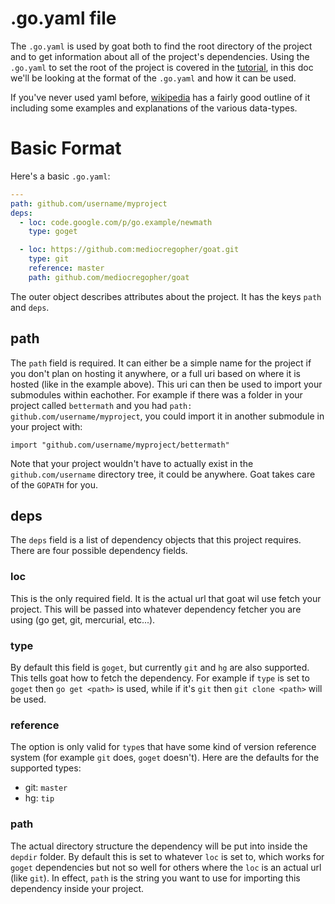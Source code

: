 # .go.yaml file

The `.go.yaml` is used by goat both to find the root directory of the project
and to get information about all of the project's dependencies. Using the
`.go.yaml` to set the root of the project is covered in the
[tutorial](/docs/tut.md), in this doc we'll be looking at the format of the
`.go.yaml` and how it can be used.

If you've never used yaml before, [wikipedia][yaml] has a fairly good outline of
it including some examples and explanations of the various data-types.

# Basic Format

Here's a basic `.go.yaml`:

```yaml
---
path: github.com/username/myproject
deps:
  - loc: code.google.com/p/go.example/newmath
    type: goget

  - loc: https://github.com:mediocregopher/goat.git
    type: git
    reference: master
    path: github.com/mediocregopher/goat
```

The outer object describes attributes about the project. It has the keys `path`
and `deps`.

## path

The `path` field is required. It can either be a simple name for the project if
you don't plan on hosting it anywhere, or a full uri based on where it is hosted
(like in the example above). This uri can then be used to import your submodules
within eachother. For example if there was a folder in your project called
`bettermath` and you had `path: github.com/username/myproject`, you could import
it in another submodule in your project with:

```
import "github.com/username/myproject/bettermath"
```

Note that your project wouldn't have to actually exist in the
`github.com/username` directory tree, it could be anywhere. Goat takes care of
the `GOPATH` for you.

## deps

The `deps` field is a list of dependency objects that this project requires.
There are four possible dependency fields.

### loc

This is the only required field. It is the actual url that goat wil use fetch
your project. This will be passed into whatever dependency fetcher you are using
(go get, git, mercurial, etc...).

### type

By default this field is `goget`, but currently `git` and `hg` are also
supported. This tells goat how to fetch the dependency. For example if `type` is
set to `goget` then `go get <path>` is used, while if it's `git` then `git clone
<path>` will be used.

### reference

The option is only valid for `type`s that have some kind of version reference
system (for example `git` does, `goget` doesn't). Here are the defaults for the
supported types:

* git: `master`
* hg:  `tip`

### path

The actual directory structure the dependency will be put into inside the `depdir`
folder. By default this is set to whatever `loc` is set to, which works for
`goget` dependencies but not so well for others where the `loc` is an actual url
(like `git`). In effect, `path` is the string you want to use for importing this
dependency inside your project.

[yaml]: http://en.wikipedia.org/wiki/YAML
